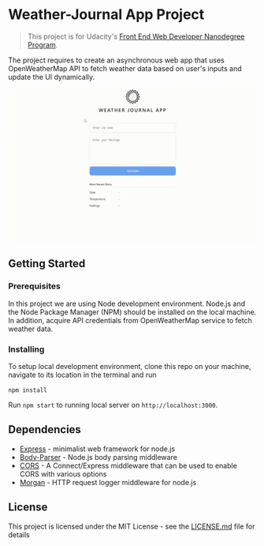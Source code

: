# Weather-Journal App Project

> This project is for Udacity's [Front End Web Developer Nanodegree Program](https://www.udacity.com/course/front-end-web-developer-nanodegree--nd0011).

The project requires to create an asynchronous web app that uses OpenWeatherMap API to fetch weather data based on user's inputs and update the UI dynamically.

![Image of Yaktocat](./screenshot.gif)

## Getting Started

### Prerequisites

In this project we are using Node development environment. Node.js and the Node Package Manager (NPM) should be installed on the local machine. In addition, acquire API credentials from OpenWeatherMap service to fetch weather data.

### Installing

To setup local development environment, clone this repo on your machine, navigate to its location in the terminal and run

```
npm install
```

Run `npm start` to running local server on `http://localhost:3000`.

## Dependencies

- [Express](https://expressjs.com/) - minimalist web framework for node.js
- [Body-Parser](http://expressjs.com/en/resources/middleware/body-parser.html) - Node.js body parsing middleware
- [CORS](http://expressjs.com/en/resources/middleware/cors.html) - A Connect/Express middleware that can be used to enable CORS with various options
- [Morgan](http://expressjs.com/en/resources/middleware/morgan.html) - HTTP request logger middleware for node.js

## License

This project is licensed under the MIT License - see the [LICENSE.md](./LICENSE) file for details
